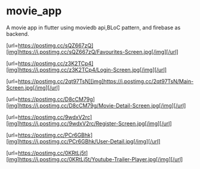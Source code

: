 # movie_app

A movie app in flutter using moviedb api,BLoC pattern, and firebase as backend.

[url=https://postimg.cc/sQZ667zQ][img]https://i.postimg.cc/sQZ667zQ/Favourites-Screen.jpg[/img][/url]

[url=https://postimg.cc/z3K2TCp4][img]https://i.postimg.cc/z3K2TCp4/Login-Screen.jpg[/img][/url]

[url=https://postimg.cc/2qt97TsN][img]https://i.postimg.cc/2qt97TsN/Main-Screen.jpg[/img][/url]

[url=https://postimg.cc/D8cCM79g][img]https://i.postimg.cc/D8cCM79g/Movie-Detail-Screen.jpg[/img][/url]

[url=https://postimg.cc/9wdxV2rc][img]https://i.postimg.cc/9wdxV2rc/Register-Screen.jpg[/img][/url]

[url=https://postimg.cc/PCr6GBhk][img]https://i.postimg.cc/PCr6GBhk/User-Detail.jpg[/img][/url]

[url=https://postimg.cc/0KRtLj5t][img]https://i.postimg.cc/0KRtLj5t/Youtube-Trailer-Player.jpg[/img][/url]

